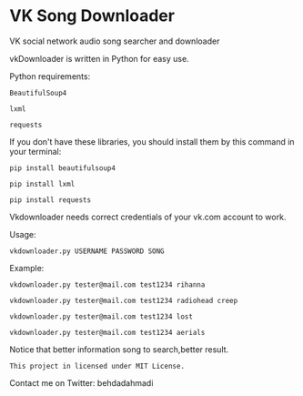 # VK Song Downloader
VK social network audio song searcher and downloader

vkDownloader is written in Python for easy use.

Python requirements:

    BeautifulSoup4

    lxml

    requests

If you don't have these libraries, you should install them by this command in your terminal:

    pip install beautifulsoup4

    pip install lxml

    pip install requests

Vkdownloader needs correct credentials of your vk.com account to work.

Usage:

    vkdownloader.py USERNAME PASSWORD SONG

Example:

    vkdownloader.py tester@mail.com test1234 rihanna

    vkdownloader.py tester@mail.com test1234 radiohead creep

    vkdownloader.py tester@mail.com test1234 lost

    vkdownloader.py tester@mail.com test1234 aerials

Notice that better information song to search,better result.

    This project in licensed under MIT License.

Contact me on Twitter: behdadahmadi
